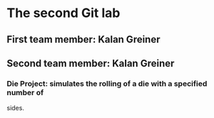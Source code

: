 # The second Git lab
## First team member: Kalan Greiner
## Second team member: Kalan Greiner
### Die Project: simulates the rolling of a die with a specified number of
sides.
